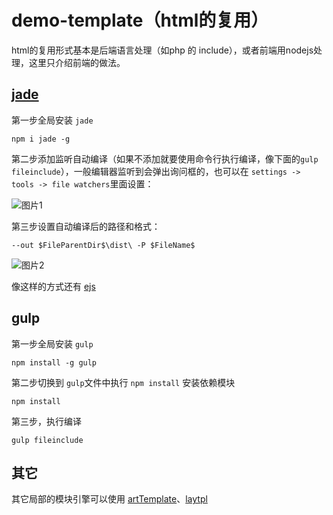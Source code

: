# demo-template（html的复用）

html的复用形式基本是后端语言处理（如php 的 include），或者前端用nodejs处理，这里只介绍前端的做法。

## [jade](http://jade-lang.com/)

第一步全局安装 `jade`

```
npm i jade -g
```

第二步添加监听自动编译（如果不添加就要使用命令行执行编译，像下面的`gulp fileinclude`），一般编辑器监听到会弹出询问框的，也可以在 `settings -> tools -> file watchers`里面设置：

![图片1](http://qingzhui.net/shareimg/demo-template1.jpg)

第三步设置自动编译后的路径和格式：

```
--out $FileParentDir$\dist\ -P $FileName$
```

![图片2](http://qingzhui.net/shareimg/demo-template2.jpg)

像这样的方式还有 [ejs](http://www.embeddedjs.com/)

## gulp

第一步全局安装 `gulp`

```
npm install -g gulp
```

第二步切换到 `gulp`文件中执行 `npm install` 安装依赖模块

```
npm install
```

第三步，执行编译

```
gulp fileinclude
```

## 其它

其它局部的模块引擎可以使用 [artTemplate](https://github.com/aui/artTemplate)、[laytpl](http://laytpl.layui.com/)


